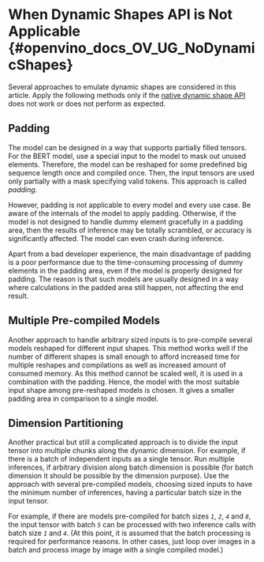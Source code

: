 # When Dynamic Shapes API is Not Applicable  {#openvino_docs_OV_UG_NoDynamicShapes}

Several approaches to emulate dynamic shapes are considered in this article.
Apply the following methods only if the [native dynamic shape API](ov_dynamic_shapes.md) does not work or does not perform as expected.

## Padding

The model can be designed in a way that supports partially filled tensors.
For the BERT model, use a special input to the model to mask out unused elements.
Therefore, the model can be reshaped for some predefined big sequence length once and compiled once. Then, the input tensors are used only partially with a mask specifying valid tokens.
This approach is called *padding*.

However, padding is not applicable to every model and every use case.
Be aware of the internals of the model to apply padding. Otherwise, if the model is not designed to handle dummy element gracefully in a padding area,
then the results of inference may be totally scrambled, or accuracy is significantly affected.
The model can even crash during inference.

Apart from a bad developer experience,
the main disadvantage of padding is a poor performance due to the time-consuming processing of dummy elements in the padding area,
even if the model is properly designed for padding.
The reason is that such models are usually designed in a way where calculations in the padded area still happen, not affecting the end result.

## Multiple Pre-compiled Models

Another approach to handle arbitrary sized inputs is to pre-compile several models reshaped for different input shapes.
This method works well if the number of different shapes is small enough to afford increased time for multiple reshapes and compilations
as well as increased amount of consumed memory.
As this method cannot be scaled well, it is used in a combination with the padding.
Hence, the model with the most suitable input shape among pre-reshaped models is chosen.
It gives a smaller padding area in comparison to a single model.

## Dimension Partitioning

Another practical but still a complicated approach is to divide the input tensor into multiple chunks along the dynamic dimension.
For example, if there is a batch of independent inputs as a single tensor.
Run multiple inferences, if arbitrary division along batch dimension is possible (for batch dimension it should be possible by the dimension purpose).
Use the approach with several pre-compiled models, choosing sized inputs to have the minimum number of inferences,
having a particular batch size in the input tensor.

For example, if there are models pre-compiled for batch sizes *`1`*, *`2`*, *`4`* and *`8`*,
the input tensor with batch *`5`* can be processed with two inference calls with batch size *`1`* and *`4`*.
(At this point, it is assumed that the batch processing is required for performance reasons. In other cases, just loop over images in a batch
and process image by image with a single compiled model.)
